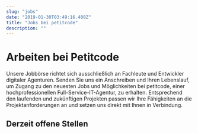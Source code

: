 ```yaml
---
slug: "jobs"
date: "2019-01-30T03:49:16.408Z"
title: "Jobs bei petitcode"
description: ""
---
```


# Arbeiten bei Petitcode

Unsere Jobbörse richtet sich ausschließlich an Fachleute und Entwickler digitaler Agenturen. Senden Sie uns ein Anschreiben und Ihren Lebenslauf, um Zugang zu den neuesten Jobs und Möglichkeiten bei petitcode, einer hochprofessionellen Full-Service-IT-Agentur, zu erhalten. Entsprechend den laufenden und zukünftigen Projekten passen wir Ihre Fähigkeiten an die Projektanforderungen an und setzen uns direkt mit Ihnen in Verbindung.

## Derzeit offene Stellen
